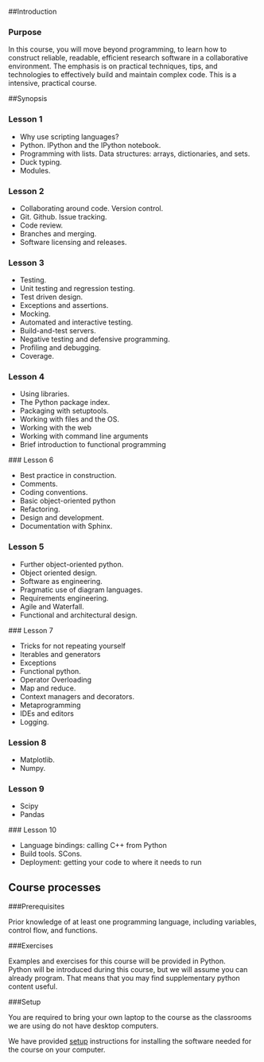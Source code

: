 ##Introduction

### Purpose

In this course, you will move beyond programming, to learn how to construct reliable, readable,
efficient research software in a collaborative environment. The emphasis is on practical techniques,
tips, and technologies to effectively build and maintain complex code.
This is a intensive, practical course.

##Synopsis

### Lesson 1

* Why use scripting languages? 
* Python. IPython and the IPython notebook.
* Programming with lists. Data structures: arrays, dictionaries, and sets. 
* Duck typing.
* Modules.

### Lesson 2

* Collaborating around code. Version control.
* Git. Github. Issue tracking.
* Code review.
* Branches and merging.
* Software licensing and releases.

### Lesson 3

* Testing.
* Unit testing and regression testing.
* Test driven design.
* Exceptions and assertions.
* Mocking.
* Automated and interactive testing.
* Build-and-test servers.
* Negative testing and defensive programming.
* Profiling and debugging.
* Coverage.

### Lesson 4

* Using libraries.
* The Python package index.
* Packaging with setuptools.
* Working with files and the OS.
* Working with the web
* Working with command line arguments
* Brief introduction to functional programming

### Lesson 6

* Best practice in construction.
* Comments.
* Coding conventions.
* Basic object-oriented python
* Refactoring.
* Design and development.
* Documentation with Sphinx.

### Lesson 5

* Further object-oriented python.
* Object oriented design.
* Software as engineering.
* Pragmatic use of diagram languages.
* Requirements engineering.
* Agile and Waterfall.
* Functional and architectural design.

### Lesson 7

* Tricks for not repeating yourself
* Iterables and generators
* Exceptions
* Functional python.
* Operator Overloading
* Map and reduce.
* Context managers and decorators.
* Metaprogramming
* IDEs and editors
* Logging.

### Lession 8

* Matplotlib.
* Numpy.

### Lesson 9

* Scipy
* Pandas

### Lesson 10

* Language bindings: calling C++ from Python
* Build tools. SCons.
* Deployment: getting your code to where it needs to run

## Course processes

###Prerequisites

Prior knowledge of at least one programming language, including variables, control flow, and functions.

###Exercises

Examples and exercises for this course will be provided in Python.  
Python will be introduced during this course, but we will assume you can already
program. That means that you may find supplementary python content useful.

###Setup

You are required to bring your own laptop to the course as the classrooms we are
 using do not have desktop computers.

We have provided [setup](installation) instructions for installing the software needed for the course on
your computer.
